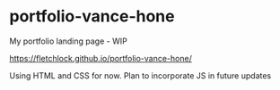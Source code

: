 # portfolio-vance-hone
My portfolio landing page - WIP

https://fletchlock.github.io/portfolio-vance-hone/

Using HTML and CSS for now.
Plan to incorporate JS in future updates
